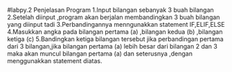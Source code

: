 #labpy.2
Penjelasan Program
1.Input bilangan sebanyak 3 buah bilangan 
2.Setelah diinput ,program akan berjalan membandingkan 3 buah bilangan 
  yang diinput tadi
3.Perbandingannya menngunakkan statement IF,ELIF,ELSE
4.Masukkan angka pada bilangan pertama (a) ,bilangan kedua (b) ,bilangan ketiga (c) 
5.Bandingkan ketiga bilangan tersebut jika perbandingan pertama dari 3 bilangan,jika bilangan pertama (a) 
 lebih besar dari bilangan 2 dan 3 maka akan muncul bilangan pertama (a) dan seterusnya ,dengan menggunakkan 
 statement diatas.











